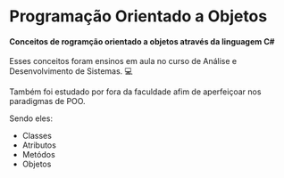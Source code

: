 # Programação Orientado a Objetos

#### Conceitos de rogramção orientado a objetos através da linguagem C#

<p> Esses conceitos foram ensinos em aula no curso de Análise e Desenvolvimento de Sistemas. 💻  </p>

<p> Também foi estudado por fora da faculdade afim de aperfeiçoar nos paradigmas de POO. </p>

Sendo eles:

- Classes 
- Atributos
- Metódos
- Objetos